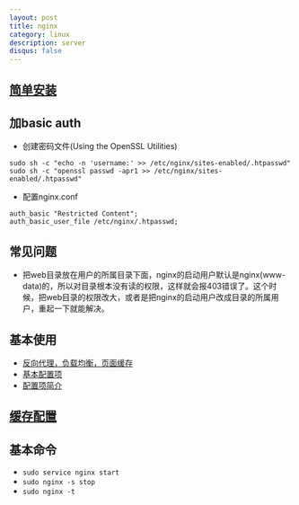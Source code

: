 ```yaml
---
layout: post
title: nginx
category: linux
description: server
disqus: false
---
```


## [简单安装](https://www.nginx.com/resources/wiki/start/topics/tutorials/install/#)


## 加basic auth

* 创建密码文件(Using the OpenSSL Utilities)

```
sudo sh -c "echo -n 'username:' >> /etc/nginx/sites-enabled/.htpasswd"
sudo sh -c "openssl passwd -apr1 >> /etc/nginx/sites-enabled/.htpasswd"
```
* 配置nginx.conf

```
auth_basic "Restricted Content";
auth_basic_user_file /etc/nginx/.htpasswd;
```

## 常见问题
* 把web目录放在用户的所属目录下面，nginx的启动用户默认是nginx(www-data)的，所以对目录根本没有读的权限，这样就会报403错误了。这个时候，把web目录的权限改大，或者是把nginx的启动用户改成目录的所属用户，重起一下就能解决。

## 基本使用
* [反向代理，负载均衡，页面缓存](http://freeloda.blog.51cto.com/2033581/1288553)
* [基本配置项](https://linux.cn/article-5265-1-rel.html)
* [配置项简介](https://linux.cn/article-5712-1.html)

## [缓存配置](http://mp.weixin.qq.com/s?__biz=MjM5NjQ4MjYwMQ==&mid=208955874&idx=3&sn=73013bc7d5d8f9502e5f1f7078797e51&scene=0#rd)


## 基本命令

* `sudo service nginx start`
* `sudo nginx -s stop`
* `sudo nginx -t`
